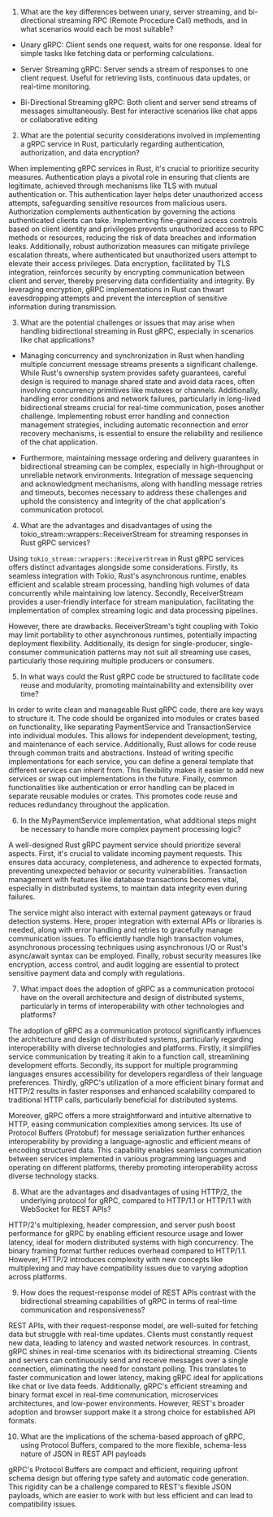 1. What are the key differences between unary, server streaming, and bi-directional streaming RPC (Remote Procedure Call) methods, and in what scenarios would each be most suitable?

- Unary gRPC: Client sends one request, waits for one response. Ideal for simple tasks like fetching data or performing calculations.

- Server Streaming gRPC: Server sends a stream of responses to one client request. Useful for retrieving lists, continuous data updates, or real-time monitoring.

- Bi-Directional Streaming gRPC: Both client and server send streams of messages simultaneously. Best for interactive scenarios like chat apps or collaborative editing

2. What are the potential security considerations involved in implementing a gRPC service in Rust, particularly regarding authentication, authorization, and data encryption?

When implementing gRPC services in Rust, it's crucial to prioritize security measures. Authentication plays a pivotal role in ensuring that clients are legitimate, achieved through mechanisms like TLS with mutual authentication or. This authentication layer helps deter unauthorized access attempts, safeguarding sensitive resources from malicious users. Authorization complements authentication by governing the actions authenticated clients can take. Implementing fine-grained access controls based on client identity and privileges prevents unauthorized access to RPC methods or resources, reducing the risk of data breaches and information leaks. Additionally, robust authorization measures can mitigate privilege escalation threats, where authenticated but unauthorized users attempt to elevate their access privileges. Data encryption, facilitated by TLS integration, reinforces security by encrypting communication between client and server, thereby preserving data confidentiality and integrity. By leveraging encryption, gRPC implementations in Rust can thwart eavesdropping attempts and prevent the interception of sensitive information during transmission.

3. What are the potential challenges or issues that may arise when handling bidirectional streaming in Rust gRPC, especially in scenarios like chat applications?

- Managing concurrency and synchronization in Rust when handling multiple concurrent message streams presents a significant challenge. While Rust's ownership system provides safety guarantees, careful design is required to manage shared state and avoid data races, often involving concurrency primitives like mutexes or channels. Additionally, handling error conditions and network failures, particularly in long-lived bidirectional streams crucial for real-time communication, poses another challenge. Implementing robust error handling and connection management strategies, including automatic reconnection and error recovery mechanisms, is essential to ensure the reliability and resilience of the chat application.

- Furthermore, maintaining message ordering and delivery guarantees in bidirectional streaming can be complex, especially in high-throughput or unreliable network environments. Integration of message sequencing and acknowledgment mechanisms, along with handling message retries and timeouts, becomes necessary to address these challenges and uphold the consistency and integrity of the chat application's communication protocol.
 
4. What are the advantages and disadvantages of using the tokio_stream::wrappers::ReceiverStream for streaming responses in Rust gRPC services?

Using `tokio_stream::wrappers::ReceiverStream` in Rust gRPC services offers distinct advantages alongside some considerations. Firstly, its seamless integration with Tokio, Rust's asynchronous runtime, enables efficient and scalable stream processing, handling high volumes of data concurrently while maintaining low latency. Secondly, ReceiverStream provides a user-friendly interface for stream manipulation, facilitating the implementation of complex streaming logic and data processing pipelines.

However, there are drawbacks. ReceiverStream's tight coupling with Tokio may limit portability to other asynchronous runtimes, potentially impacting deployment flexibility. Additionally, its design for single-producer, single-consumer communication patterns may not suit all streaming use cases, particularly those requiring multiple producers or consumers.

5. In what ways could the Rust gRPC code be structured to facilitate code reuse and modularity, promoting maintainability and extensibility over time?

In order to write clean and manageable Rust gRPC code, there are key ways to structure it. The code should be organized into modules or crates based on functionality, like separating PaymentService and TransactionService into individual modules. This allows for independent development, testing, and maintenance of each service. Additionally, Rust allows for code reuse through common traits and abstractions. Instead of writing specific implementations for each service, you can define a general template that different services can inherit from. This flexibility makes it easier to add new services or swap out implementations in the future. Finally, common functionalities like authentication or error handling can be placed in separate reusable modules or crates. This promotes code reuse and reduces redundancy throughout the application.

6. In the MyPaymentService implementation, what additional steps might be necessary to handle more complex payment processing logic?

A well-designed Rust gRPC payment service should prioritize several aspects. First, it's crucial to validate incoming payment requests. This ensures data accuracy, completeness, and adherence to expected formats, preventing unexpected behavior or security vulnerabilities.  Transaction management with features like database transactions becomes vital, especially in distributed systems, to maintain data integrity even during failures. 

The service might also interact with external payment gateways or fraud detection systems. Here, proper integration with external APIs or libraries is needed, along with error handling and retries to gracefully manage communication issues. To efficiently handle high transaction volumes, asynchronous processing techniques using asynchronous I/O or Rust's async/await syntax can be employed. Finally, robust security measures like encryption, access control, and audit logging are essential to protect sensitive payment data and comply with regulations.

7. What impact does the adoption of gRPC as a communication protocol have on the overall architecture and design of distributed systems, particularly in terms of interoperability with other technologies and platforms?

The adoption of gRPC as a communication protocol significantly influences the architecture and design of distributed systems, particularly regarding interoperability with diverse technologies and platforms. Firstly, it simplifies service communication by treating it akin to a function call, streamlining development efforts. Secondly, its support for multiple programming languages ensures accessibility for developers regardless of their language preferences. Thirdly, gRPC's utilization of a more efficient binary format and HTTP/2 results in faster responses and enhanced scalability compared to traditional HTTP calls, particularly beneficial for distributed systems.

Moreover, gRPC offers a more straightforward and intuitive alternative to HTTP, easing communication complexities among services. Its use of Protocol Buffers (Protobuf) for message serialization further enhances interoperability by providing a language-agnostic and efficient means of encoding structured data. This capability enables seamless communication between services implemented in various programming languages and operating on different platforms, thereby promoting interoperability across diverse technology stacks.

8. What are the advantages and disadvantages of using HTTP/2, the underlying protocol for gRPC, compared to HTTP/1.1 or HTTP/1.1 with WebSocket for REST APIs?

HTTP/2's multiplexing, header compression, and server push boost performance for gRPC by enabling efficient resource usage and lower latency, ideal for modern distributed systems with high concurrency. The binary framing format further reduces overhead compared to HTTP/1.1. However, HTTP/2 introduces complexity with new concepts like multiplexing and may have compatibility issues due to varying adoption across platforms.

9. How does the request-response model of REST APIs contrast with the bidirectional streaming capabilities of gRPC in terms of real-time communication and responsiveness?

REST APIs, with their request-response model, are well-suited for fetching data but struggle with real-time updates. Clients must constantly request new data, leading to latency and wasted network resources. In contrast, gRPC shines in real-time scenarios with its bidirectional streaming. Clients and servers can continuously send and receive messages over a single connection, eliminating the need for constant polling. This translates to faster communication and lower latency, making gRPC ideal for applications like chat or live data feeds. Additionally, gRPC's efficient streaming and binary format excel in real-time communication, microservices architectures, and low-power environments. However, REST's broader adoption and browser support make it a strong choice for established API formats.

10. What are the implications of the schema-based approach of gRPC, using Protocol Buffers, compared to the more flexible, schema-less nature of JSON in REST API payloads

gRPC's Protocol Buffers are compact and efficient, requiring upfront schema design but offering type safety and automatic code generation. This rigidity can be a challenge compared to REST's flexible JSON payloads, which are easier to work with but less efficient and can lead to compatibility issues.